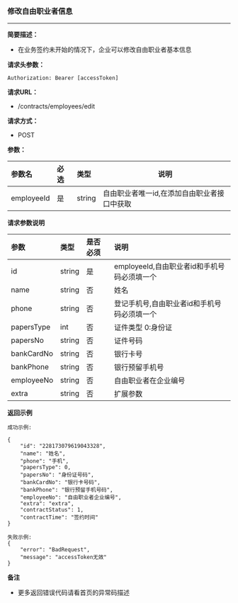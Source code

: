### 修改自由职业者信息

---

**简要描述：**

* 在业务签约未开始的情况下，企业可以修改自由职业者基本信息

**请求头参数：**

```
Authorization: Bearer [accessToken]
```

**请求URL：**

* /contracts/employees/edit

**请求方式：**

* POST 

**参数：**

| 参数名 | 必选 | 类型 | 说明 |
| :--- | :--- | :--- | --- |
| employeeId | 是 | string | 自由职业者唯一id,在添加自由职业者接口中获取 |

**请求参数说明**

| 参数 | 类型 | 是否必须 | 说明 |
| :--- | :--- | :--- | :--- |
| id | string | 是 | employeeId,自由职业者id和手机号码必须填一个 |   |
| name | string | 否 | 姓名 |
| phone | string | 否 | 登记手机号,自由职业者id和手机号码必须填一个 |   |
| papersType | int | 否 | 证件类型 0:身份证 |
| papersNo | string | 否 | 证件号码 |
| bankCardNo | string | 否 | 银行卡号 |
| bankPhone | string | 否 | 银行预留手机号 |
| employeeNo | string | 否 | 自由职业者在企业编号 |
| extra | string | 否 | 扩展参数 |

**返回示例**

```
成功示例:

{
    "id": "228173079619043328",
    "name": "姓名",
    "phone": "手机",
    "papersType": 0,
    "papersNo": "身份证号码",
    "bankCardNo": "银行卡号码",
    "bankPhone": "银行预留手机号码",
    "employeeNo": "自由职业者企业编号",
    "extra": "extra",
    "contractStatus": 1,
    "contractTime": "签约时间"
}

失败示例:
{
    "error": "BadRequest",
    "message": "accessToken无效"
}
```

**备注**

* 更多返回错误代码请看首页的异常码描述



